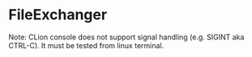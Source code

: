 # FileExchanger

Note:
CLion console does not support signal handling (e.g. SIGINT aka CTRL-C). 
It must be tested from linux terminal.

